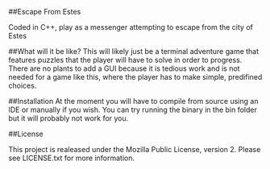 ##Escape From Estes

Coded in C++, play as a messenger attempting to escape from the city of Estes

##What will it be like?
This will likely just be a terminal adventure game that features puzzles that the player will have to solve in order to progress.
There are no plants to add a GUI because it is tedious work and is not needed for a game like this, where the player has to make simple, predifined choices.

##Installation
At the moment you will have to compile from source using an IDE or manually if you wish. You can try running the binary in the bin folder but it will probably not work for you.


##License

This project is realeased under the Mozilla Public License, version 2. Please see LICENSE.txt for more information.

